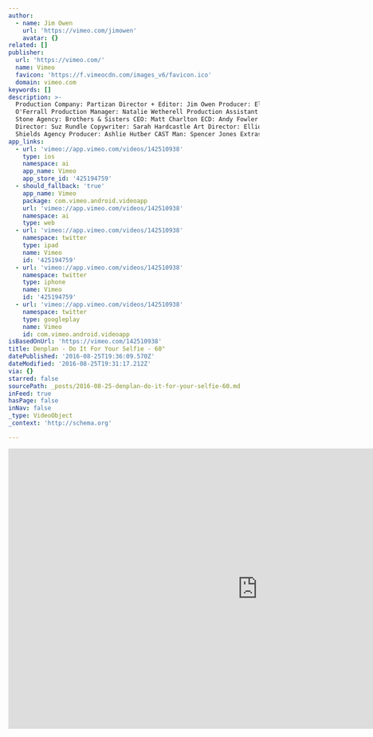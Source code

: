 ```yaml
---
author:
  - name: Jim Owen
    url: 'https://vimeo.com/jimowen'
    avatar: {}
related: []
publisher:
  url: 'https://vimeo.com/'
  name: Vimeo
  favicon: 'https://f.vimeocdn.com/images_v6/favicon.ico'
  domain: vimeo.com
keywords: []
description: >-
  Production Company: Partizan Director + Editor: Jim Owen Producer: Ella More
  O'Ferrall Production Manager: Natalie Wetherell Production Assistant: Emma
  Stone Agency: Brothers & Sisters CEO: Matt Charlton ECD: Andy Fowler Account
  Director: Suz Rundle Copywriter: Sarah Hardcastle Art Director: Elliott
  Shields Agency Producer: Ashlie Hutber CAST Man: Spencer Jones Extras:
app_links:
  - url: 'vimeo://app.vimeo.com/videos/142510938'
    type: ios
    namespace: ai
    app_name: Vimeo
    app_store_id: '425194759'
  - should_fallback: 'true'
    app_name: Vimeo
    package: com.vimeo.android.videoapp
    url: 'vimeo://app.vimeo.com/videos/142510938'
    namespace: ai
    type: web
  - url: 'vimeo://app.vimeo.com/videos/142510938'
    namespace: twitter
    type: ipad
    name: Vimeo
    id: '425194759'
  - url: 'vimeo://app.vimeo.com/videos/142510938'
    namespace: twitter
    type: iphone
    name: Vimeo
    id: '425194759'
  - url: 'vimeo://app.vimeo.com/videos/142510938'
    namespace: twitter
    type: googleplay
    name: Vimeo
    id: com.vimeo.android.videoapp
isBasedOnUrl: 'https://vimeo.com/142510938'
title: Denplan - Do It For Your Selfie - 60"
datePublished: '2016-08-25T19:36:09.570Z'
dateModified: '2016-08-25T19:31:17.212Z'
via: {}
starred: false
sourcePath: _posts/2016-08-25-denplan-do-it-for-your-selfie-60.md
inFeed: true
hasPage: false
inNav: false
_type: VideoObject
_context: 'http://schema.org'

---
```

<iframe src="https://cdn.embedly.com/widgets/media.html?src=https%3A%2F%2Fplayer.vimeo.com%2Fvideo%2F142510938&amp;url=https%3A%2F%2Fvimeo.com%2F142510938&amp;image=https%3A%2F%2Fi.vimeocdn.com%2Fvideo%2F539822019_1280.jpg&amp;key=b7d04c9b404c499eba89ee7072e1c4f7&amp;type=text%2Fhtml&amp;schema=vimeo" width="1000" height="563" scrolling="no" frameborder="0" allowfullscreen="" style=""></iframe>